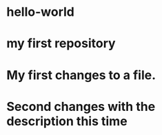 # hello-world

# my first repository

# My first changes to a file.

# Second changes with the description this time

